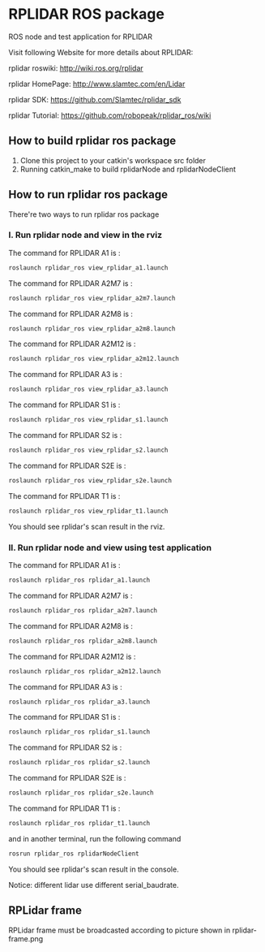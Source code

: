 # RPLIDAR ROS package

ROS node and test application for RPLIDAR

Visit following Website for more details about RPLIDAR:

rplidar roswiki: <http://wiki.ros.org/rplidar>

rplidar HomePage: <http://www.slamtec.com/en/Lidar>

rplidar SDK: <https://github.com/Slamtec/rplidar_sdk>

rplidar Tutorial: <https://github.com/robopeak/rplidar_ros/wiki>

## How to build rplidar ros package

   1) Clone this project to your catkin's workspace src folder
   2) Running catkin_make to build rplidarNode and rplidarNodeClient

## How to run rplidar ros package

There're two ways to run rplidar ros package

### I. Run rplidar node and view in the rviz

The command for RPLIDAR A1 is :

```bash
roslaunch rplidar_ros view_rplidar_a1.launch
```

The command for RPLIDAR A2M7 is :

```bash
roslaunch rplidar_ros view_rplidar_a2m7.launch
```

The command for RPLIDAR A2M8 is :

```bash
roslaunch rplidar_ros view_rplidar_a2m8.launch
```

The command for RPLIDAR A2M12 is :

```bash
roslaunch rplidar_ros view_rplidar_a2m12.launch
```

The command for RPLIDAR A3 is :

```bash
roslaunch rplidar_ros view_rplidar_a3.launch
```

The command for RPLIDAR S1 is :

```bash
roslaunch rplidar_ros view_rplidar_s1.launch
```

The command for RPLIDAR S2 is :

```bash
roslaunch rplidar_ros view_rplidar_s2.launch
```

The command for RPLIDAR S2E is :

```bash
roslaunch rplidar_ros view_rplidar_s2e.launch
```

The command for RPLIDAR T1 is :

```bash
roslaunch rplidar_ros view_rplidar_t1.launch
```

You should see rplidar's scan result in the rviz.

### II. Run rplidar node and view using test application

The command for RPLIDAR A1 is :

```bash
roslaunch rplidar_ros rplidar_a1.launch
```

The command for RPLIDAR A2M7 is :

```bash
roslaunch rplidar_ros rplidar_a2m7.launch
```

The command for RPLIDAR A2M8 is :

```bash
roslaunch rplidar_ros rplidar_a2m8.launch
```

The command for RPLIDAR A2M12 is :

```bash
roslaunch rplidar_ros rplidar_a2m12.launch
```

The command for RPLIDAR A3 is :

```bash
roslaunch rplidar_ros rplidar_a3.launch
```

The command for RPLIDAR S1 is :

```bash
roslaunch rplidar_ros rplidar_s1.launch
```

The command for RPLIDAR S2 is :

```bash
roslaunch rplidar_ros rplidar_s2.launch
```

The command for RPLIDAR S2E is :

```bash
roslaunch rplidar_ros rplidar_s2e.launch
```

The command for RPLIDAR T1 is :

```bash
roslaunch rplidar_ros rplidar_t1.launch
```

and in another terminal, run the following command

```bash
rosrun rplidar_ros rplidarNodeClient
```

You should see rplidar's scan result in the console.

Notice: different lidar use different serial_baudrate.

## RPLidar frame

RPLidar frame must be broadcasted according to picture shown in rplidar-frame.png
